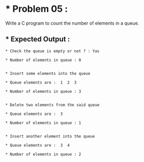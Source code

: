 # * Problem 05 :

Write a C program to count the number of elements in a queue.


## * Expected Output :


    * Check the queue is empty or not ? : Yas 
    
    * Number of elements in queue : 0 
    
    
    * Insert some elements into the queue 
    
    * Queue elements are :  1  2  3 
    
    * Number of elements in queue : 3 
    
    
    * Delete two elements from the said queue 
    
    * Queue elements are :  3 
    
    * Number of elements in queue : 1 
    
    
    * Insert another element into the queue 
    
    * Queue elements are :  3  4 
    
    * Number of elements in queue : 2